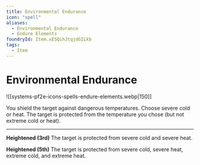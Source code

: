 ```yaml
---
title: Environmental Endurance
icon: "spell"
aliases:
  - Environmental Endurance
  - Endure Elements
foundryId: Item.xESQihJtqjdGILkb
tags:
  - Item
---
```


# Environmental Endurance
![[systems-pf2e-icons-spells-endure-elements.webp|150]]

You shield the target against dangerous temperatures. Choose severe cold or heat. The target is protected from the temperature you chose (but not extreme cold or heat).

* * *

**Heightened (3rd)** The target is protected from severe cold and severe heat.

**Heightened (5th)** The target is protected from severe cold, severe heat, extreme cold, and extreme heat.
